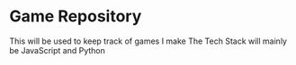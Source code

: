 # Game Repository
This will be used to keep track of games I make 
The Tech Stack will mainly be JavaScript and Python
